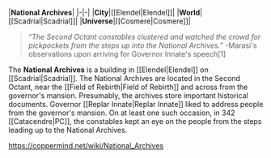 |**National Archives**|
|-|-|
|**City**|[[Elendel\|Elendel]]|
|**World**|[[Scadrial\|Scadrial]]|
|**Universe**|[[Cosmere\|Cosmere]]|

>“*The Second Octant constables clustered and watched the crowd for pickpockets from the steps up into the National Archives.*”
\-Marasi's observations upon arriving for Governor Innate's speech[1]


The **National Archives** is a building in [[Elendel\|Elendel]] on [[Scadrial\|Scadrial]].
The National Archives are located in the Second Octant, near the [[Field of Rebirth\|Field of Rebirth]] and across from the governor's mansion. Presumably, the archives store important historical documents.
Governor [[Replar Innate\|Replar Innate]] liked to address people from the governor's mansion. On at least one such occasion, in 342 [[Catacendre\|PC]], the constables kept an eye on the people from the steps leading up to the National Archives.



https://coppermind.net/wiki/National_Archives
